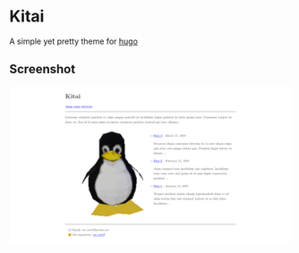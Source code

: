 # Kitai
A simple yet pretty theme for [hugo](https://gohugo.io)

## Screenshot
![kitai running](screenshot.png)
